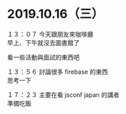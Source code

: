 # 2019.10.16（三）

１３：０７ 今天跟朋友來咖啡廳  
早上、下午就沒去圖書館了  

看一些活動與面試的東西吧  

１３：５６ 討論很多 firebase 的東西  
思考一下  

１７：２３ 主要在看 jsconf japan 的講者  
準備吃飯  